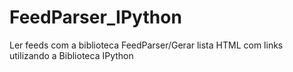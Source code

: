 # FeedParser_IPython
Ler feeds com a biblioteca FeedParser/Gerar lista HTML com links utilizando a Biblioteca IPython
